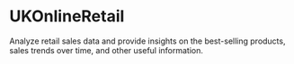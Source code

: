 # UKOnlineRetail
Analyze retail sales data and provide insights on the best-selling products, sales trends over time, and other useful information.

